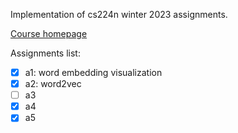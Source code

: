 Implementation of cs224n winter 2023 assignments.

[Course homepage](https://web.stanford.edu/class/archive/cs/cs224n/cs224n.1234/)

Assignments list:
- [x] a1: word embedding visualization
- [x] a2: word2vec
- [ ] a3
- [x] a4
- [x] a5
